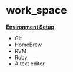 # work_space

[**Environment Setup**](http://tutorials.jumpstartlab.com/topics/environment/environment.html) 
* Git
* HomeBrew
* RVM
* Ruby
* A text editor



